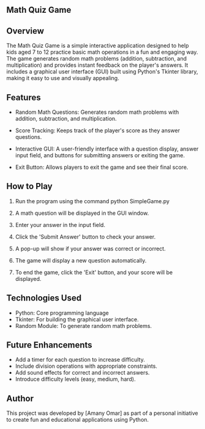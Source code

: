 ## Math Quiz Game

## Overview
The Math Quiz Game is a simple interactive application designed to help kids aged 7 to 12 practice basic math operations in a fun and engaging way. The game generates random math problems (addition, subtraction, and multiplication) and provides instant feedback on the player's answers. It includes a graphical user interface (GUI) built using Python's Tkinter library, making it easy to use and visually appealing.

## Features
- Random Math Questions: Generates random math problems with addition, subtraction, and multiplication.

- Score Tracking: Keeps track of the player's score as they answer questions.

- Interactive GUI: A user-friendly interface with a question display, answer input field, and buttons for submitting answers or exiting the game.

- Exit Button: Allows players to exit the game and see their final score.

## How to Play
1. Run the program using the command python SimpleGame.py

2. A math question will be displayed in the GUI window.

3. Enter your answer in the input field.

4. Click the 'Submit Answer' button to check your answer.

5. A pop-up will show if your answer was correct or incorrect.

6. The game will display a new question automatically.

7. To end the game, click the 'Exit' button, and your score will be displayed.

## Technologies Used
- Python: Core programming language
- Tkinter: For building the graphical user interface.
- Random Module: To generate random math problems.

## Future Enhancements
- Add a timer for each question to increase difficulty.
- Include division operations with appropriate constraints.
- Add sound effects for correct and incorrect answers.
- Introduce difficulty levels (easy, medium, hard).

## Author
This project was developed by [Amany Omar] as part of a personal initiative to create fun and educational applications using Python.